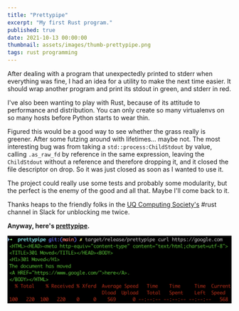 ```yaml
---
title: "Prettypipe"
excerpt: "My first Rust program."
published: true
date: 2021-10-13 00:00:00
thumbnail: assets/images/thumb-prettypipe.png
tags: rust programming
---
```


After dealing with a program that unexpectedly printed to stderr when everything was fine, I had an idea for a utility to make the next time easier. It should wrap another program and print its stdout in green, and stderr in red.

I've also been wanting to play with Rust, because of its attitude to performance and distribution. You can only create so many virtualenvs on so many hosts before Python starts to wear thin.

Figured this would be a good way to see whether the grass really is greener. After some futzing around with lifetimes... maybe not. The most interesting bug was from taking a `std::process:ChildStdout` by value, calling `.as_raw_fd` by reference in the same expression, leaving the `ChildStdout` without a reference and therefore dropping it, and it closed the file descriptor on drop. So it was just closed as soon as I wanted to use it.

The project could really use some tests and probably some modularity, but the perfect is the enemy of the good and all that. Maybe I'll come back to it.

Thanks heaps to the friendly folks in the [UQ Computing Society's](https://uqcs.org/) #rust channel in Slack for unblocking me twice.

**Anyway, here's [prettypipe](https://github.com/d-lord/prettypipe/).**

![Screenshot of a curl command, with stdout in green and stderr in red](/assets/images/thumb-prettypipe.png)
